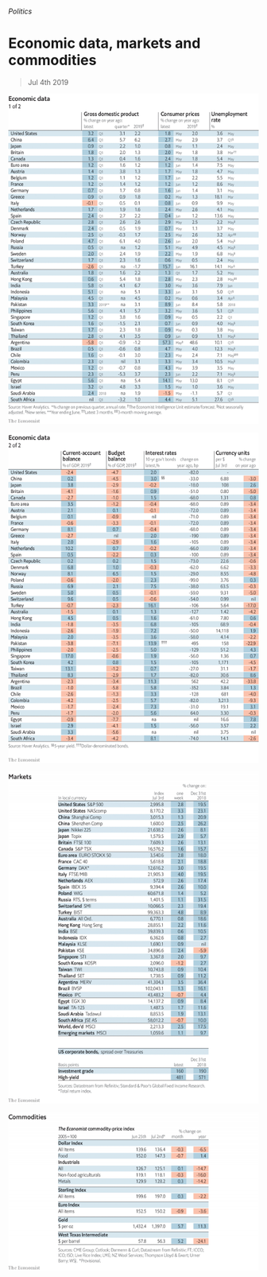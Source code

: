 ###### Politics

# Economic data, markets and commodities 

> Jul 4th 2019 

![image](images/20190706_INT101.png) 

![image](images/20190706_INT102.png) 

![image](images/20190706_INT201.png) 

![image](images/20190706_INT401.png) 

